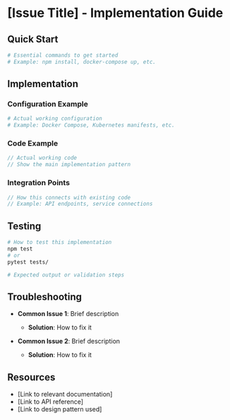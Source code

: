 # [Issue Title] - Implementation Guide

## Quick Start

```bash
# Essential commands to get started
# Example: npm install, docker-compose up, etc.
```

## Implementation

### Configuration Example

```yaml
# Actual working configuration
# Example: Docker Compose, Kubernetes manifests, etc.
```

### Code Example

```javascript
// Actual working code
// Show the main implementation pattern
```

### Integration Points

```javascript
// How this connects with existing code
// Example: API endpoints, service connections
```

## Testing

```bash
# How to test this implementation
npm test
# or
pytest tests/

# Expected output or validation steps
```

## Troubleshooting

- **Common Issue 1**: Brief description
  - **Solution**: How to fix it
  
- **Common Issue 2**: Brief description
  - **Solution**: How to fix it

## Resources

- [Link to relevant documentation]
- [Link to API reference]
- [Link to design pattern used]
